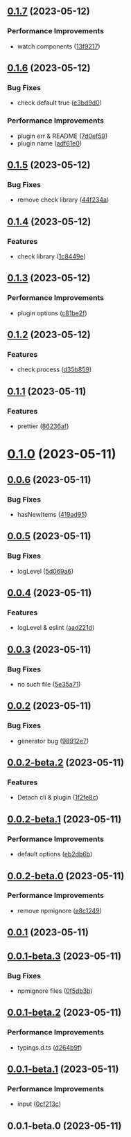 ## [0.1.7](https://github.com/wc19950724/auto-import-webpack-plugin/compare/v0.1.6...v0.1.7) (2023-05-12)


### Performance Improvements

*  watch components ([13f9217](https://github.com/wc19950724/auto-import-webpack-plugin/commit/13f92176cd0618e9f6b1fdcbe185c16a2868ac16))



## [0.1.6](https://github.com/wc19950724/auto-import-webpack-plugin/compare/v0.1.5...v0.1.6) (2023-05-12)


### Bug Fixes

*  check default true ([e3bd9d0](https://github.com/wc19950724/auto-import-webpack-plugin/commit/e3bd9d090b0b5fa79c385d4680a024e07ee08954))


### Performance Improvements

*  plugin err & README ([7d0ef59](https://github.com/wc19950724/auto-import-webpack-plugin/commit/7d0ef599b70357794db036147881beb36842b724))
*  plugin name ([adf61e0](https://github.com/wc19950724/auto-import-webpack-plugin/commit/adf61e0fb1069d8bf9b26f871c8be48d0c21138b))



## [0.1.5](https://github.com/wc19950724/auto-import-webpack-plugin/compare/v0.1.4...v0.1.5) (2023-05-12)


### Bug Fixes

*  remove check library ([44f234a](https://github.com/wc19950724/auto-import-webpack-plugin/commit/44f234aa608e771216e60b1e7cd73661ecbd2f94))



## [0.1.4](https://github.com/wc19950724/auto-import-webpack-plugin/compare/v0.1.3...v0.1.4) (2023-05-12)


### Features

*  check library ([1c8449e](https://github.com/wc19950724/auto-import-webpack-plugin/commit/1c8449ee79c8779dd64957157666c8b180da2e2c))



## [0.1.3](https://github.com/wc19950724/auto-import-webpack-plugin/compare/v0.1.2...v0.1.3) (2023-05-12)


### Performance Improvements

*  plugin options ([c81be2f](https://github.com/wc19950724/auto-import-webpack-plugin/commit/c81be2f1482d514924ced3870284fc55ba98231a))



## [0.1.2](https://github.com/wc19950724/auto-import-webpack-plugin/compare/v0.1.1...v0.1.2) (2023-05-12)


### Features

*  check process ([d35b859](https://github.com/wc19950724/auto-import-webpack-plugin/commit/d35b8599e6d8c403d9ddb0c9a84ab988a21f03a2))



## [0.1.1](https://github.com/wc19950724/auto-import-webpack-plugin/compare/v0.1.0...v0.1.1) (2023-05-11)


### Features

*  prettier ([86236af](https://github.com/wc19950724/auto-import-webpack-plugin/commit/86236affcdea205570ab1479e574c5924fa48dd1))



# [0.1.0](https://github.com/wc19950724/auto-import-webpack-plugin/compare/v0.0.6...v0.1.0) (2023-05-11)



## [0.0.6](https://github.com/wc19950724/auto-import-webpack-plugin/compare/v0.0.5...v0.0.6) (2023-05-11)


### Bug Fixes

*  hasNewItems ([419ad95](https://github.com/wc19950724/auto-import-webpack-plugin/commit/419ad95d3682ebebd88e66aa53f15e8f22d422bb))



## [0.0.5](https://github.com/wc19950724/auto-import-webpack-plugin/compare/v0.0.4...v0.0.5) (2023-05-11)


### Bug Fixes

*  logLevel ([5d069a6](https://github.com/wc19950724/auto-import-webpack-plugin/commit/5d069a6d51ceebc6dd80693a69112f0b9cc95996))



## [0.0.4](https://github.com/wc19950724/auto-import-webpack-plugin/compare/v0.0.3...v0.0.4) (2023-05-11)


### Features

*  logLevel & eslint ([aad221d](https://github.com/wc19950724/auto-import-webpack-plugin/commit/aad221d097a99f016129d0afbcfba24f82375322))



## [0.0.3](https://github.com/wc19950724/auto-import-webpack-plugin/compare/v0.0.2...v0.0.3) (2023-05-11)


### Bug Fixes

*  no such file ([5e35a71](https://github.com/wc19950724/auto-import-webpack-plugin/commit/5e35a718a26edc8bc9f9cc757354bc5e1454d3e5))



## [0.0.2](https://github.com/wc19950724/auto-import-webpack-plugin/compare/v0.0.2-beta.2...v0.0.2) (2023-05-11)


### Bug Fixes

*  generator bug ([98912e7](https://github.com/wc19950724/auto-import-webpack-plugin/commit/98912e76f593ac463b856764126f697d5fa016a0))



## [0.0.2-beta.2](https://github.com/wc19950724/auto-import-webpack-plugin/compare/v0.0.2-beta.1...v0.0.2-beta.2) (2023-05-11)


### Features

*  Detach cli & plugin ([1f2fe8c](https://github.com/wc19950724/auto-import-webpack-plugin/commit/1f2fe8c5acab0d0bc0adbb8bf611ae5f815493b2))



## [0.0.2-beta.1](https://github.com/wc19950724/auto-import-webpack-plugin/compare/v0.0.2-beta.0...v0.0.2-beta.1) (2023-05-11)


### Performance Improvements

*  default options ([eb2db6b](https://github.com/wc19950724/auto-import-webpack-plugin/commit/eb2db6b2d5784611ce9c32eaa3a7eae1d0e15ee1))



## [0.0.2-beta.0](https://github.com/wc19950724/auto-import-webpack-plugin/compare/v0.0.1...v0.0.2-beta.0) (2023-05-11)


### Performance Improvements

*  remove npmignore ([e8c1249](https://github.com/wc19950724/auto-import-webpack-plugin/commit/e8c1249322accc5e344c8e9e978620d25b7cd162))



## [0.0.1](https://github.com/wc19950724/auto-import-webpack-plugin/compare/v0.0.1-beta.3...v0.0.1) (2023-05-11)



## [0.0.1-beta.3](https://github.com/wc19950724/auto-import-webpack-plugin/compare/v0.0.1-beta.2...v0.0.1-beta.3) (2023-05-11)


### Bug Fixes

*  npmignore files ([0f5db3b](https://github.com/wc19950724/auto-import-webpack-plugin/commit/0f5db3b18585412815994361954528d2d59f5da8))



## [0.0.1-beta.2](https://github.com/wc19950724/auto-import-webpack-plugin/compare/v0.0.1-beta.1...v0.0.1-beta.2) (2023-05-11)


### Performance Improvements

*  typings.d.ts ([d264b9f](https://github.com/wc19950724/auto-import-webpack-plugin/commit/d264b9fde04a59f566230e68484964e9745d821e))



## [0.0.1-beta.1](https://github.com/wc19950724/auto-import-webpack-plugin/compare/v0.0.1-beta.0...v0.0.1-beta.1) (2023-05-11)


### Performance Improvements

*  input ([0cf213c](https://github.com/wc19950724/auto-import-webpack-plugin/commit/0cf213cd13789be02dbf8a4cb81efefed022a015))



## 0.0.1-beta.0 (2023-05-11)



